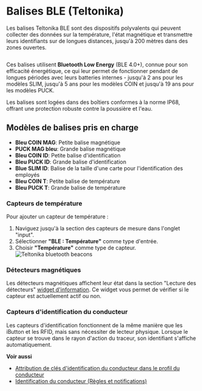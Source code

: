 # Balises BLE (Teltonika)

Les balises Teltonika BLE sont des dispositifs polyvalents qui peuvent collecter des données sur la température, l'état magnétique et transmettre leurs identifiants sur de longues distances, jusqu'à 200 mètres dans des zones ouvertes.

<figure><img src="https://www.navixy.com/wp-content/uploads/2020/10/bluetelt.png" alt=""><figcaption></figcaption></figure>

Ces balises utilisent **Bluetooth Low Energy** (BLE 4.0+), connue pour son efficacité énergétique, ce qui leur permet de fonctionner pendant de longues périodes avec leurs batteries internes - jusqu'à 2 ans pour les modèles SLIM, jusqu'à 5 ans pour les modèles COIN et jusqu'à 19 ans pour les modèles PUCK.

Les balises sont logées dans des boîtiers conformes à la norme IP68, offrant une protection robuste contre la poussière et l'eau.

## Modèles de balises pris en charge

* **Bleu COIN MAG**: Petite balise magnétique
* **PUCK MAG bleu**: Grande balise magnétique
* **Bleu COIN ID**: Petite balise d'identification
* **Bleu PUCK ID**: Grande balise d'identification
* **Blue SLIM ID**: Balise de la taille d'une carte pour l'identification des employés
* **Bleu COIN T**: Petite balise de température
* **Bleu PUCK T**: Grande balise de température

### Capteurs de température

Pour ajouter un capteur de température :

1. Naviguez jusqu'à la section des capteurs de mesure dans l'onglet "input".
2. Sélectionner **"BLE : Température"** comme type d'entrée.
3. Choisir **"Température"** comme type de capteur.\
   ![Teltonika bluetooth beacons](https://www.navixy.com/wp-content/uploads/2020/10/chrome_zqbp0ajule.png)

### Détecteurs magnétiques

Les détecteurs magnétiques affichent leur état dans la section "Lecture des détecteurs" [widget d'information](../../../../suivi-par-gps/liste-des-objets/widget-objet.md). Ce widget vous permet de vérifier si le capteur est actuellement actif ou non.

### Capteurs d'identification du conducteur

Les capteurs d'identification fonctionnent de la même manière que les iButton et les RFID, mais sans nécessiter de lecteur physique. Lorsque le capteur se trouve dans le rayon d'action du traceur, son identifiant s'affiche automatiquement.

**Voir aussi**

* [Attribution de clés d'identification du conducteur dans le profil du conducteur](../../../../gestion-du-parc-automobile/conducteurs.md)
* [Identification du conducteur (Règles et notifications)](../../../../regles-et-notifications/planification-et-repartition/identification-du-conducteur.md)
